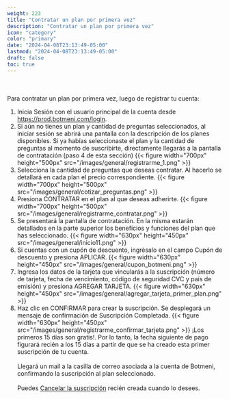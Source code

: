 ```yaml
---
weight: 223
title: "Contratar un plan por primera vez"
description: "Contratar un plan por primera vez"
icon: "category"
color: "primary"
date: "2024-04-08T23:13:49-05:00"
lastmod: "2024-04-08T23:13:49-05:00"
draft: false
toc: true
---
```

<br></br>
Para contratar un plan por primera vez, luego de registrar tu cuenta:

1. Inicia Sesión con el usuario principal de la cuenta desde <https://prod.botmeni.com/login>. 
2. Si aún no tienes un plan y cantidad de preguntas seleccionados, al iniciar sesión se abrirá una pantalla con la descripción de los planes disponibles. Si ya habías seleccionaste el plan y la cantidad de preguntas al momento de suscribirte, directamente llegarás a la pantalla de contratación (paso 4 de esta sección) 
{{< figure width="700px" height="500px" src="/images/general/registrarme_1.png" >}}
3. Selecciona la cantidad de preguntas que deseas contratar. Al hacerlo se detallará en cada plan el precio correspondiente.
{{< figure width="700px" height="500px" src="/images/general/cotizar_preguntas.png" >}}
3. Presiona CONTRATAR en el plan al que deseas adherirte. 
{{< figure width="700px" height="500px" src="/images/general/registrarme_contratar.png" >}}
4. Se presentará la pantalla de contratación. En la misma estarán detallados en la parte superior los beneficios y funciones del plan que has seleccionado.
{{< figure width="630px" height="450px" src="/images/general/inicio11.png" >}}
5. Si cuentas con un cupón de descuento, ingrésalo en el campo Cupón de descuento y presiona APLICAR.
{{< figure width="630px" height="450px" src="/images/general/cupon_botmeni.png" >}}
6. Ingresa los datos de la tarjeta que vincularás a la suscripción (número de tarjeta, fecha de vencimiento, código de seguridad CVC y país de emisión) y presiona AGREGAR TARJETA.
{{< figure width="630px" height="450px" src="/images/general/agregar_tarjeta_primer_plan.png" >}}
7. Haz clic en CONFIRMAR para crear la suscripción. Se desplegará un mensaje de confirmación de Suscripción Completada.
{{< figure width="630px" height="450px" src="/images/general/registrarme_confirmar_tarjeta.png" >}}
¡Los primeros 15 días son gratis!. Por lo tanto, la fecha siguiente de pago figurará recién a los 15 días a partir de que se ha creado esta primer suscripción de tu cuenta. <br></br>
Llegará un mail a la casilla de correo asociada a la cuenta de Botmeni, confirmando la suscripción al plan seleccionado.<br></br>
Puedes [Cancelar la suscripción](../../Suscripcíon_y_Pagos/Tu_Suscripcion/Cancelar_suscripción.md) recién creada cuando lo desees.
